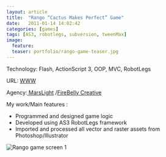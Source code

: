 ```yaml
---
layout: article
title:  "Rango “Cactus Makes Perfect” Game"
date:   2011-01-14 14:02:42
categories: [games]
tags: [AS3, robotlegs, subversion, tweenMax]
image:
  feature:
  teaser: portfolio/rango-game-teaser.jpg
---
```


Technology: Flash, ActionScript 3, OOP, MVC, RobotLegs

URL: [WWW](http://www.rangomovie.com/intl/uk/cactusmakesperfect/)

Agency:[ MarsLight](http://www.marslight.co.uk/) /[FireBelly Creative ](http://firebellycreative.co.uk/)

My work/Main features :

- Programmed and designed game logic
- Developed using AS3 RobotLegs framework 
- Imported and processed all vector and raster assets from Photoshop/Illustrator

![Rango game screen 1]({{site.baseurl}}/images/portfolio/rango-game-1.jpg "Rango game screen 1")
 
